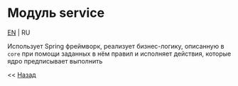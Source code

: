# Модуль service
[EN](README.md) | RU

Использует Spring фреймворк, реализует бизнес-логику, описанную в `core` при помощи заданных в нём правил и исполняет действия, которые ядро предписывает выполнить

<< [Назад](../README_ru.md)